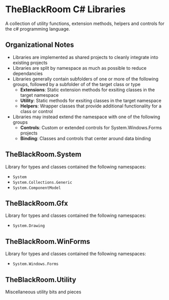 # TheBlackRoom C# Libraries

A collection of utility functions, extension methods, helpers and controls for the c# programming language.


## Organizational Notes

- Libraries are implemented as shared projects to cleanly integrate into existing projects
- Libraries are split by namespace as much as possible to reduce dependancies
- Libraries generally contain subfolders of one or more of the following groups, followed by a subfolder of of the target class or type
  - **Extensions**: Static extension methods for exsiting classes in the target namespace
  - **Utility**:    Static methods for exsiting classes in the target namespace
  - **Helpers**:    Wrapper classes that provide additional functionality for a class or control
- Libraries may instead extend the namespace with one of the following groups
  - **Controls**:   Custom or extended controls for System.Windows.Forms projects
  - **Binding**:    Classes and controls that center around data binding


## TheBlackRoom.System

Library for types and classes contained the following namespaces:
- `System`
- `System.Collections.Generic`
- `System.ComponentModel`


## TheBlackRoom.Gfx

Library for types and classes contained the following namespaces:
- `System.Drawing`


## TheBlackRoom.WinForms

Library for types and classes contained the following namespaces:
- `System.Windows.Forms`


## TheBlackRoom.Utility

Miscellaneous utility bits and pieces
